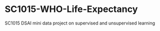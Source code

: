 # SC1015-WHO-Life-Expectancy
 SC1015 DSAI mini data project on supervised and unsupervised learning
